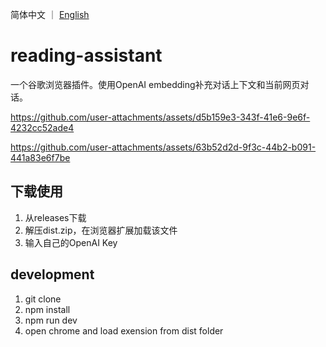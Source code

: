简体中文 ｜ [English](README_EN.md)

# reading-assistant
一个谷歌浏览器插件。使用OpenAI embedding补充对话上下文和当前网页对话。

https://github.com/user-attachments/assets/d5b159e3-343f-41e6-9e6f-4232cc52ade4

https://github.com/user-attachments/assets/63b52d2d-9f3c-44b2-b091-441a83e6f7be






## 下载使用
1. 从releases下载
2. 解压dist.zip，在浏览器扩展加载该文件
3. 输入自己的OpenAI Key

## development
1. git clone 
2. npm install
3. npm run dev
4. open chrome and load exension from dist folder
